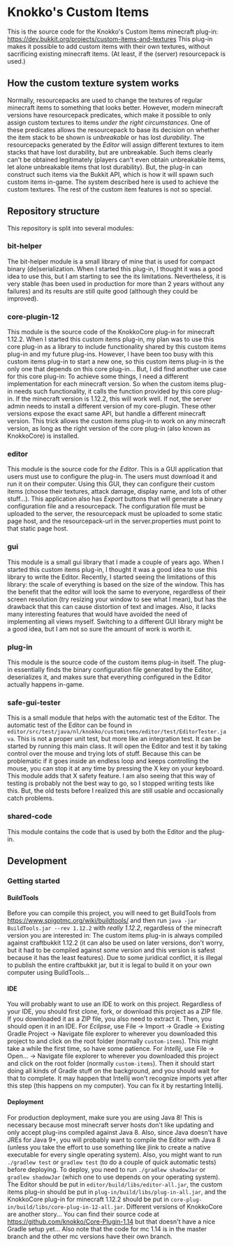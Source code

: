 # Knokko's Custom Items

This is the source code for the Knokko's Custom Items minecraft plug-in: https://dev.bukkit.org/projects/custom-items-and-textures
This plug-in makes it possible to add custom items with their own textures, without sacrificing existing minecraft items. 
(At least, if the (server) resourcepack is used.)

## How the custom texture system works
Normally, resourcepacks are used to change the textures of regular minecraft items to something that looks better. 
However, modern minecraft versions have resourcepack predicates, which make it possible to only assign custom textures to items
*under the right circumstances*. One of these predicates allows the resourcepack to base its decision on whether the item stack
to be shown is *unbreakable* or has lost *durability*. The resourcepacks generated by the *Editor* will assign different textures
to item stacks that have lost durability, but are unbreakable. Such items clearly can't be obtained legitimately (players can't even
obtain unbreakable items, let alone unbreakable items that lost durability). But, the plug-in can construct such items via the Bukkit
API, which is how it will spawn such custom items in-game. The system described here is used to achieve the custom textures. The rest
of the custom item features is not so special.

## Repository structure
This repository is split into several modules:

### bit-helper
The bit-helper module is a small library of mine that is used for compact binary (de)serialization. When I started this plug-in, I thought it
was a good idea to use this, but I am starting to see the its limitations. Nevertheless, it is very stable (has been used in production for more 
than 2 years without any failures) and its results are still quite good (although they could be improved).

### core-plugin-12
This module is the source code of the KnokkoCore plug-in for minecraft 1.12.2. When I started this custom items plug-in, my plan was to use this 
core plug-in as a library to include functionality shared by this custom items plug-in and my future plug-ins. However, I have been too busy with 
this custom items plug-in to start a new one, so this custom items plug-in is the only one that depends on this core plug-in... 
But, I did find another use case for this core plug-in: To achieve some things, I need a different implementation for each minecraft version. So
when the custom items plug-in needs such functionality, it calls the function provided by this core plug-in. If the minecraft version is 1.12.2,
this will work well. If not, the server admin needs to install a different version of my core-plugin. These other versions expose the exact same
API, but handle a different minecraft version. This trick allows the custom items plug-in to work on any minecraft version, as long as the right
version of the core plug-in (also known as KnokkoCore) is installed.

### editor
This module is the source code for *the Editor*. This is a GUI application that users must use to configure the plug-in. The users must download it
and run it on their computer. Using this GUI, they can configure their custom items (choose their textures, attack damage, display name, and
lots of other stuff...). This application also has *Export* buttons that will generate a binary configuration file and a resourcepack. The
configuration file must be uploaded to the server, the resourcepack must be uploaded to some static page host, and the resourcepack-url in the
server.properties must point to that static page host.

### gui
This module is a small gui library that I made a couple of years ago. When I started this custom items plug-in, I thought it was a good idea to use
this library to write the Editor. Recently, I started seeing the limitations of this library: the scale of everything is based on the size of the
window. This has the benefit that the editor will look the same to everyone, regardless of their screen resolution (try resizing your window to
see what I mean), but has the drawback that this can cause distortion of text and images. Also, it lacks many interesting features that would have
avoided the need of implementing all views myself. Switching to a different GUI library might be a good idea, but I am not so sure the amount of
work is worth it.

### plug-in
This module is the source code of the custom items plug-in itself. The plug-in essentially finds the binary configuration file generated by the
Editor, deserializes it, and makes sure that everything configured in the Editor actually happens in-game.

### safe-gui-tester
This is a small module that helps with the automatic test of the Editor. The automatic test of the Editor can be found in 
`editor/src/test/java/nl/knokko/customitems/editor/test/EditorTester.java`. This is not a proper unit test, but more like an integration test. It
can be started by running this main class. It will open the Editor and test it by taking control over the mouse and trying lots of stuff. Because
this can be problematic if it goes inside an endless loop and keeps controlling the mouse, you can stop it at any time by pressing the X key on
your keyboard. This module adds that X safety feature. I am also seeing that this way of testing is probably not the best way to go, so I stopped
writing tests like this. But, the old tests before I realized this are still usable and occasionally catch problems.

### shared-code
This module contains the code that is used by both the Editor and the plug-in.

## Development
### Getting started
#### BuildTools
Before you can compile this project, you will need to get BuildTools from https://www.spigotmc.org/wiki/buildtools/ and then run
`java -jar BuildTools.jar --rev 1.12.2` with *really 1.12.2*, regardless of the minecraft version you are interested in: The custom items plug-in
is always compiled against craftbukkit 1.12.2 (it can also be used on later versions, don't worry, but it had to be compiled against *some* version
and this version is safest because it has the least features). Due to some juridical conflict, it is illegal to publish the entire craftbukkit jar,
but it is legal to build it on your own computer using BuildTools...

#### IDE
You will probably want to use an IDE to work on this project. Regardless of your IDE, you should first clone, fork, or download this project as a
ZIP file. If you downloaded it as a ZIP file, you also need to extract it. Then, you should open it in an IDE. For *Eclipse*, use File -> Import ->
Gradle -> Existing Gradle Project -> Navigate file explorer to wherever you downloaded this project to and click on the root folder (normally
`custom-items`). This might take a while the first time, so have some patience. For *Intellij*, use File -> Open... -> Navigate file explorer to
wherever you downloaded this project and click on the root folder (normally `custom-items`). Then it should start doing all kinds of Gradle stuff
on the background, and you should wait for that to complete. It may happen that Intellij won't recognize imports yet after this step (this happens
on my computer). You can fix it by restarting Intellij.

#### Deployment
For production deployment, make sure you are using Java 8! This is necessary because most minecraft server hosts don't like updating and only
accept plug-ins compiled against Java 8. Also, since Java doesn't have JREs for Java 9+, you will probably want to compile the Editor with
Java 8 (unless you take the effort to use something like jlink to create a native executable for every single operating system).
Also, you might want to run `./gradlew test` or `gradlew test` (to do a couple of quick automatic tests) before deploying.
To deploy, you need to run `./gradlew shadowJar` or `gradlew shadowJar` (which one to use depends on your operating system). The Editor should
be put in `editor/build/libs/editor-all.jar`, the custom items plug-in should be put in `plug-in/build/libs/plug-in-all.jar`, and the KnokkoCore
plug-in for minecraft 1.12.2 should be put in `core-plug-in/build/libs/core-plug-in-12-all.jar`. Different versions of KnokkoCore are another story...
You can find their source code at https://github.com/knokko/Core-Plugin-1.14 but that doesn't have a nice Gradle setup yet... Also note that the
code for mc 1.14 is in the master branch and the other mc versions have their own branch.
